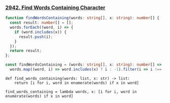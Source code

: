 ### [2942. Find Words Containing Character](https://leetcode.com/problems/find-words-containing-character/description/)
```typescript
function findWordsContaining(words: string[], x: string): number[] {
  const result: number[] = [];
  words.forEach((word, i) => {
    if (word.includes(x)) {
      result.push(i);
    }
  });
  return result;
};
```
```typescript
const findWordsContaining = (words: string[], x: string): number[] =>
  words.map((word, i) => word.includes(x) ? i : -1).filter(i => i !== -1);
```
```python3
def find_words_containing(words: list, x: str) -> list:
    return [i for i, word in enumerate(words) if x in word]
```
```python3
find_words_containing = lambda words, x: [i for i, word in enumerate(words) if x in word]
```
